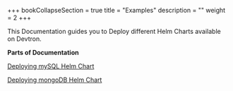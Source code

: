 +++
bookCollapseSection = true
title = "Examples"
description = ""
weight = 2
+++

This Documentation guides you to Deploy different Helm Charts available on Devtron.

**Parts of Documentation** 


[Deploying mySQL Helm Chart](/deploy_chart/examples/deploying_mysql_helm_chart/)
<br />

[Deploying mongoDB Helm Chart](/deploy_chart/examples/deploying_mongodb_helm_chart/) 



<br />
